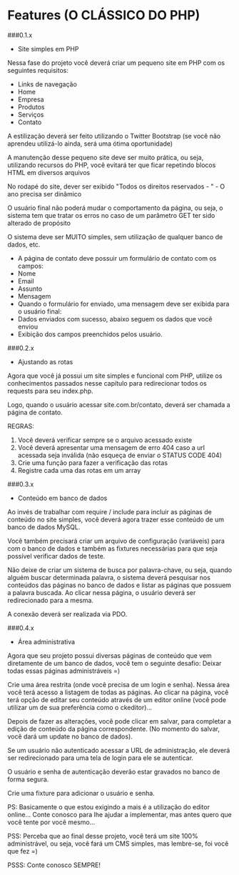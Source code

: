 # Features (O CLÁSSICO DO PHP)

###0.1.x

- Site simples em PHP

Nessa fase do projeto você deverá criar um pequeno site em PHP com os seguintes requisitos:

- Links de navegação
 - Home
 - Empresa
 - Produtos
 - Serviços
 - Contato

A estilização deverá ser feito utilizando o Twitter Bootstrap (se você não aprendeu utilizá-lo ainda, será uma ótima oportunidade)

A manutenção desse pequeno site deve ser muito prática, ou seja, utilizando recursos do PHP, você evitará ter que ficar repetindo blocos HTML em diversos arquivos

No rodapé do site, dever ser exibido "Todos os direitos reservados - <ANO>" - O ano precisa ser dinâmico

O usuário final não poderá mudar o comportamento da página, ou seja, o sistema tem que tratar os erros no caso de um parâmetro GET ter sido alterado de propósito

O sistema deve ser MUITO simples, sem utilização de qualquer banco de dados, etc.

- A página de contato deve possuir um formulário de contato com os campos:
 - Nome
 - Email
 - Assunto
 - Mensagem
- Quando o formulário for enviado, uma mensagem deve ser exibida para o usuário final:
 - Dados enviados com sucesso, abaixo seguem os dados que você enviou
 - Exibição dos campos preenchidos pelos usuário.
 
###0.2.x

- Ajustando as rotas

Agora que você já possui um site simples e funcional com PHP, utilize os conhecimentos passados nesse capítulo para redirecionar todos os requests para seu index.php.

Logo, quando o usuário acessar site.com.br/contato, deverá ser chamada a página de contato.

REGRAS:

1. Você deverá verificar sempre se o arquivo acessado existe
2. Você deverá apresentar uma mensagem de erro 404 caso a url acessada seja inválida (não esqueça de enviar o STATUS CODE 404)
3. Crie uma função para fazer a verificação das rotas
4. Registre cada uma das rotas em um array

 
###0.3.x

- Conteúdo em banco de dados

Ao invés de trabalhar com require / include para incluir as páginas de conteúdo no site simples, você deverá agora trazer esse conteúdo de um banco de dados MySQL.

Você também precisará criar um arquivo de configuração (variáveis) para com o banco de dados e também as fixtures necessárias para que seja possível verificar dados de teste.

Não deixe de criar um sistema de busca por palavra-chave, ou seja, quando alguém buscar determinada palavra, o sistema deverá  pesquisar nos conteúdos das páginas no banco de dados e listar as páginas que possuem a palavra buscada. Ao clicar nessa página, o usuário deverá ser redirecionado para a mesma.

A conexão deverá ser realizada via PDO.

###0.4.x

- Área administrativa

Agora que seu projeto possui diversas páginas de conteúdo que vem diretamente de um banco de dados, você tem o seguinte desafio: Deixar todas essas páginas administráveis =)

Crie uma área restrita (onde você precisa de um login e senha). Nessa área você terá acesso a listagem de todas as páginas. Ao clicar na página, você terá opção de editar seu conteúdo através de um editor online (você pode utilizar um de sua preferência como o ckeditor)...

Depois de fazer as alterações, você pode clicar em salvar, para completar a edição de conteúdo da página correspondente. (No momento do salvar, você dará um update no banco de dados).

Se um usuário não autenticado acessar a URL de administração, ele deverá ser redirecionado para uma tela de login para ele se autenticar.

O usuário e senha de autenticação deverão estar gravados no banco de forma segura.

Crie uma fixture para adicionar o usuário e senha.

PS: Basicamente o que estou exigindo a mais é a utilização do editor online... Conte conosco para lhe ajudar a implementar, mas antes quero que você tente por você mesmo...

PSS: Perceba que ao final desse projeto, você terá um site 100% administrável, ou seja, você fará um CMS simples, mas lembre-se, foi você que fez =)

PSSS: Conte conosco SEMPRE!














 